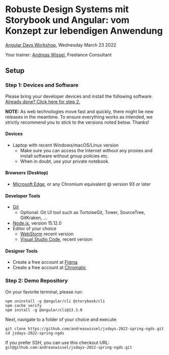 # Robuste Design Systems mit Storybook und Angular: vom Konzept zur lebendigen Anwendung

[Angular Days Workshop](https://javascript-days.de/angular/robuste-design-systems-mit-storybook-und-angular-vom-konzept-zur-lebendigen-anwendung/), Wednesday March 23 2022

Your trainer: [Andreas Wissel](https://twitter.com/andreas_wissel), Freelance Consultant

## Setup

### Step 1: Devices and Software

Please bring your developer devices and install the following software. [Already done? Click here for step 2.](#step-2-demo-repository)

**NOTE:** As web technologies move fast and quickly, there might be new releases in the meantime. To ensure everything works as intended, we strictly recommend you to stick to the versions noted below. Thanks!

#### Devices

- Laptop with recent Windows/macOS/Linux version
  - Make sure you can access the Internet without any proxies and install software without group policies etc.
  - When in doubt, use your private notebook.

#### Browsers (Desktop)

- [Microsoft Edge](https://www.microsoft.com/en-us/edge), or any Chromium equivalent @ version 93 or later

#### Developer Tools

- [Git](https://git-scm.com/)
  - Optional: Git UI tool such as TortoiseGit, Tower, SourceTree, GitKraken, …
- [Node.js](https://nodejs.org/en/), version 15.12.0
- Editor of your choice
  - [WebStorm](https://www.jetbrains.com/webstorm/) recent version
  - [Visual Studio Code](https://code.visualstudio.com/), recent version

#### Designer Tools

- Create a free account at [Figma](https://figma.com)
- Create a free account at [Chromatic](https://www.chromatic.com/)

### Step 2: Demo Repository

On your favorite terminal, please run:

```
npm uninstall -g @angular/cli @storybook/cli
npm cache verify
npm install -g @angular/cli@13.3.0
```

Next, navigate to a folder of your choice and execute:

```
git clone https://github.com/andreaswissel/jsdays-2022-spring-ngds.git
cd jsdays-2022-spring-ngds
```

If you prefer SSH, you can use this checkout URL: `git@github.com:andreaswissel/jsdays-2022-spring-ngds.git`
